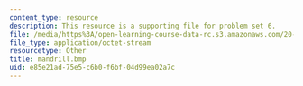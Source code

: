 ```yaml
---
content_type: resource
description: This resource is a supporting file for problem set 6.
file: /media/https%3A/open-learning-course-data-rc.s3.amazonaws.com/20-482j-foundations-of-algorithms-and-computational-techniques-in-systems-biology-spring-2006/e85e21ad75e5c6b0f6bf04d99ea02a7c_mandrill.bmp
file_type: application/octet-stream
resourcetype: Other
title: mandrill.bmp
uid: e85e21ad-75e5-c6b0-f6bf-04d99ea02a7c
---
```

